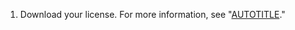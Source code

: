 1. Download your license. For more information, see "[AUTOTITLE](/billing/managing-your-license-for-github-enterprise/downloading-your-license-for-github-enterprise)."
